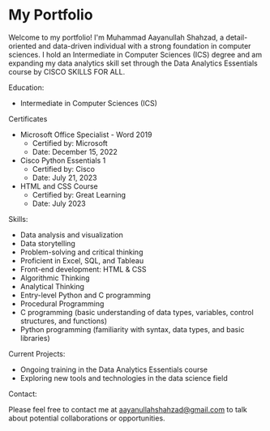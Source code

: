 # My Portfolio

Welcome to my portfolio! I'm Muhammad Aayanullah Shahzad, a detail-oriented and data-driven individual with a strong foundation in computer sciences. I hold an Intermediate in Computer Sciences (ICS) degree and am expanding my data analytics skill set through the Data Analytics Essentials course by CISCO SKILLS FOR ALL.

Education:

- Intermediate in Computer Sciences (ICS)

Certificates

- Microsoft Office Specialist - Word 2019
    - Certified by: Microsoft
    - Date: December 15, 2022
- Cisco Python Essentials 1
    - Certified by: Cisco
    - Date: July 21, 2023
- HTML and CSS Course
    - Certified by: Great Learning
    - Date: July 2023

Skills:

- Data analysis and visualization
- Data storytelling
- Problem-solving and critical thinking
- Proficient in Excel, SQL, and Tableau
- Front-end development: HTML & CSS
- Algorithmic Thinking
- Analytical Thinking
- Entry-level Python and C programming
- Procedural Programming
- C programming (basic understanding of data types, variables, control structures, and functions)
- Python programming (familiarity with syntax, data types, and basic libraries)
     
Current Projects:

- Ongoing training in the Data Analytics Essentials course
- Exploring new tools and technologies in the data science field

Contact:

Please feel free to contact me at aayanullahshahzad@gmail.com to talk about potential collaborations or opportunities.
